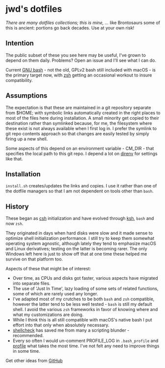 # jwd's dotfiles

_There are many dotfiles collections; this is mine, ..._  like Brontosaurs
some of this is ancient: portions go back decades. Use at your own risk!

## Intention

The public subset of these you see here may be useful, I've grown to depend on
them daily. Problems? Open an issue and I'll see what I can do.

Current [GNU bash](https://www.gnu.org/software/bash/) - not the old, GPLv2
bash still included with macOS - is the primary target now, with
[zsh](https://www.zsh.org/) getting an occasional workout to insure compatibility.

## Assumptions

The expectation is that these are maintained in a git repository separate from
$HOME; with symbolic links automatically created in the right places to most
of the files here during installation. A small minority get copied to their
destination rather than symlinked because, for me, the filesystem where these
exist is not always available when I first log in. I prefer the symlink to git
repo contents approach so that changes are easily tested by simply firing up a
new shell.

Some aspects of this depend on an environment variable - CM_DIR - that
specifies the local path to this git repo. I depend a lot on
[direnv](https://direnv.net/) for settings like that.

## Installation

`install.sh` creates/updates the links and copies. I use it rather than one of the
dotfile managers so that I am not dependent on tools other than `bash`.

## History

These began as [csh](https://en.wikipedia.org/wiki/C_shell)
initialization and have evolved through
[ksh](https://en.wikipedia.org/wiki/KornShell), `bash` and now `zsh`. 

They originated in days when hard disks were slow and it made sense to
optimize shell initialization performance. I still try to keep them somewhat
operating system agnostic, although lately they tend to emphasize macOS and
Linux derivatives; testing on the latter is becoming rarer. The only Windows
left here is just to show off that at one time these helped me survive on that
platform too.

Aspects of these that might be of interest:

* Over time, as CPUs and disks got faster, various aspects have migrated into
  separate files.
* The use of 'Just In Time', lazy loading of some sets of related functions, some of
  which are rarely used any longer.
* I've adapted most of my crutches to be both `bash` and `zsh` compatible,
  however the latter tend to be less well tested - `bash` is still my
  default shell. I avoid the various `zsh` frameworks in favor of knowing
  where and what my customizations are doing.
* While I think this is all still compatible with macOS's native bash I put
  effort into that only when absolutely necessary.
* [shellcheck](https://github.com/koalaman/shellcheck) has saved me from many
  a scripting blunder - recommended.
* Every so often I would un-comment PROFILE_LOG in `.bash_profile` and
  [profile](https://www.rosipov.com/blog/profiling-slow-bashrc/) what takes
  the most time. I've not felt any need to improve things in some time.

Get other ideas from [GitHub](https://dotfiles.github.io/)
